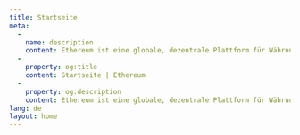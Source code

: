 ```yaml
---
title: Startseite
meta:
  - 
    name: description
    content: Ethereum ist eine globale, dezentrale Plattform für Währungen und neue Arten von Anwendungen. Auf Ethereum kannst du Code schreiben, der digitale Werte verwaltet, der exakt wie programmiert ausgeführt wird und der von überall auf der Welt zugänglich ist.
  - 
    property: og:title
    content: Startseite | Ethereum
  - 
    property: og:description
    content: Ethereum ist eine globale, dezentrale Plattform für Währungen und neue Arten von Anwendungen. Auf Ethereum kannst du Code schreiben, der digitale Werte verwaltet, der exakt wie programmiert ausgeführt wird und der von überall auf der Welt zugänglich ist.
lang: de
layout: home
---
```


<HomePage/>